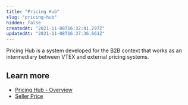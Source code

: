 ```yaml
---
title: "Pricing Hub"
slug: "pricing-hub"
hidden: false
createdAt: "2021-11-08T16:32:41.297Z"
updatedAt: "2021-11-08T16:37:36.661Z"
---
```

Pricing Hub is a system developed for the B2B context that works as an intermediary between VTEX and external pricing systems.

## Learn more

* [Pricing Hub - Overview](https://developers.vtex.com/docs/guides/pricing-hub-overview)
* [Seller Price](https://developers.vtex.com/docs/guides/seller-price)
